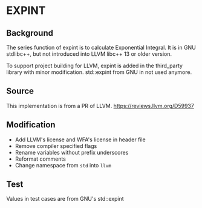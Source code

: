 # EXPINT

## Background
The series function of expint is to calculate Exponential Integral. It is in 
GNU stdlibc++, but not introduced into LLVM libc++ 13 or older version.

To support project building for LLVM, expint is added in the 
third_party library with minor modification. std::expint from GNU in not used 
anymore.

## Source
This implementation is from a PR of LLVM.
 https://reviews.llvm.org/D59937

## Modification

- Add LLVM's license and WFA's license in header file
- Remove compiler specified flags
- Rename variables without prefix underscores
- Reformat comments
- Change namespace from `std` into `llvm`

## Test

Values in test cases are from GNU's std::expint
